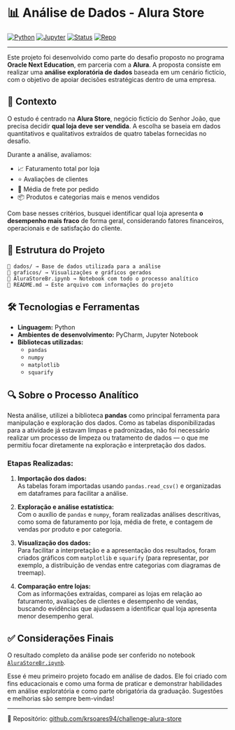 # 📊 Análise de Dados - Alura Store

[![Python](https://img.shields.io/badge/Python-3.10+-blue?logo=python)](https://www.python.org/)
[![Jupyter](https://img.shields.io/badge/Jupyter-Notebook-orange?logo=jupyter)](https://jupyter.org/)
[![Status](https://img.shields.io/badge/status-finalizado-green)]()
[![Repo](https://img.shields.io/badge/GitHub-krsoares94%2Fchallenge--alura--store-blue?logo=github)](https://github.com/krsoares94/challenge-alura-store)

---

Este projeto foi desenvolvido como parte do desafio proposto no programa **Oracle Next Education**, em parceria com a **Alura**. A proposta consiste em realizar uma **análise exploratória de dados** baseada em um cenário fictício, com o objetivo de apoiar decisões estratégicas dentro de uma empresa.

## 🧩 Contexto

O estudo é centrado na **Alura Store**, negócio fictício do Senhor João, que precisa decidir **qual loja deve ser vendida**. A escolha se baseia em dados quantitativos e qualitativos extraídos de quatro tabelas fornecidas no desafio.

Durante a análise, avaliamos:

- 📈 Faturamento total por loja  
- ⭐ Avaliações de clientes  
- 🚚 Média de frete por pedido  
- 📦 Produtos e categorias mais e menos vendidos  

Com base nesses critérios, busquei identificar qual loja apresenta **o desempenho mais fraco** de forma geral, considerando fatores financeiros, operacionais e de satisfação do cliente.

## 📁 Estrutura do Projeto
```
📂 dados/ → Base de dados utilizada para a análise
📂 graficos/ → Visualizações e gráficos gerados
📄 AluraStoreBr.ipynb → Notebook com todo o processo analítico
📄 README.md → Este arquivo com informações do projeto
```

## 🛠️ Tecnologias e Ferramentas

- **Linguagem:** Python  
- **Ambientes de desenvolvimento:** PyCharm, Jupyter Notebook  
- **Bibliotecas utilizadas:**
  - `pandas`
  - `numpy`
  - `matplotlib`
  - `squarify`
 
## 🔍 Sobre o Processo Analítico

Nesta análise, utilizei a biblioteca **pandas** como principal ferramenta para manipulação e exploração dos dados. Como as tabelas disponibilizadas para a atividade já estavam limpas e padronizadas, não foi necessário realizar um processo de limpeza ou tratamento de dados — o que me permitiu focar diretamente na exploração e interpretação dos dados.

### Etapas Realizadas:

1. **Importação dos dados:**  
   As tabelas foram importadas usando `pandas.read_csv()` e organizadas em dataframes para facilitar a análise.

2. **Exploração e análise estatística:**  
   Com o auxílio de `pandas` e `numpy`, foram realizadas análises descritivas, como soma de faturamento por loja, média de frete, e contagem de vendas por produto e por categoria.

3. **Visualização dos dados:**  
   Para facilitar a interpretação e a apresentação dos resultados, foram criados gráficos com `matplotlib` e `squarify` (para representar, por exemplo, a distribuição de vendas entre categorias com diagramas de treemap).

4. **Comparação entre lojas:**  
   Com as informações extraídas, comparei as lojas em relação ao faturamento, avaliações de clientes e desempenho de vendas, buscando evidências que ajudassem a identificar qual loja apresenta menor desempenho geral.

## ✅ Considerações Finais

O resultado completo da análise pode ser conferido no notebook [`AluraStoreBr.ipynb`](https://github.com/krsoares94/challenge-alura-store/blob/main/AluraStoreBr.ipynb).

Esse é meu primeiro projeto focado em análise de dados. Ele foi criado com fins educacionais e como uma forma de praticar e demonstrar habilidades em análise exploratória e como parte obrigatória da graduação. Sugestões e melhorias são sempre bem-vindas!

---

🔗 Repositório: [github.com/krsoares94/challenge-alura-store](https://github.com/krsoares94/challenge-alura-store)


